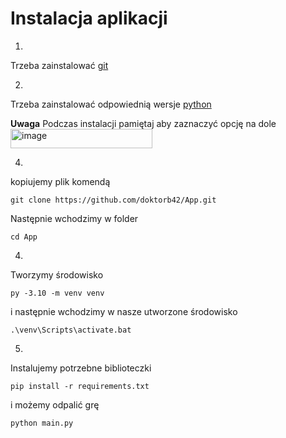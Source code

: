 # Instalacja aplikacji

1.
Trzeba zainstalować [git](https://git-scm.com/downloads/win)

2.
Trzeba zainstalować odpowiednią wersje [python](https://www.python.org/downloads/release/python-31011/)


**Uwaga**
Podczas instalacji pamiętaj aby zaznaczyć opcję na dole
<img width="227" height="31" alt="image" src="https://github.com/user-attachments/assets/f9a58d7c-8aa7-474a-8867-28b534193c93" />


4.
kopiujemy plik komendą
```
git clone https://github.com/doktorb42/App.git
```
Następnie wchodzimy w folder
```
cd App
```

4.
Tworzymy środowisko
```
py -3.10 -m venv venv
```
i następnie wchodzimy w nasze utworzone środowisko
```
.\venv\Scripts\activate.bat
```

5.
Instalujemy potrzebne biblioteczki
```
pip install -r requirements.txt
```
i możemy odpalić grę
```
python main.py
```
